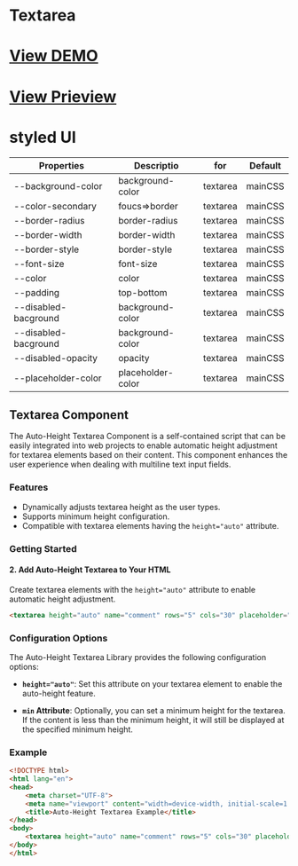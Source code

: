 # Textarea

# [View DEMO](https://koliboy.github.io/formui/docs/components/form/radio.html)

# [View Prieview](https://koliboy.github.io/formui/docs/components/form/radio.html)

# styled UI

| Properties | 	Descriptio | for | Default
|----------|----------|----------|---
| --background-color  | background-color | textarea | mainCSS
| --color-secondary  | foucs=>border | textarea | mainCSS
| --border-radius  | border-radius | textarea | mainCSS
| --border-width  | border-width | textarea | mainCSS
| --border-style  | border-style | textarea | mainCSS
| --font-size  | font-size | textarea | mainCSS
| --color  | color | textarea | mainCSS
| --padding  | top-bottom | textarea | mainCSS
| --disabled-bacground  | background-color | textarea | mainCSS
| --disabled-bacground  | background-color | textarea | mainCSS
| --disabled-opacity  | opacity | textarea | mainCSS
| --placeholder-color  | placeholder-color | textarea | mainCSS





## Textarea Component 

The Auto-Height Textarea Component is a self-contained script that can be easily integrated into web projects to enable automatic height adjustment for textarea elements based on their content. This component enhances the user experience when dealing with multiline text input fields.

### Features

- Dynamically adjusts textarea height as the user types.
- Supports minimum height configuration.
- Compatible with textarea elements having the `height="auto"` attribute.

### Getting Started




#### 2. Add Auto-Height Textarea to Your HTML

Create textarea elements with the `height="auto"` attribute to enable automatic height adjustment.

```html
<textarea height="auto" name="comment" rows="5" cols="30" placeholder="Type your comment here..."></textarea>
```

### Configuration Options

The Auto-Height Textarea Library provides the following configuration options:

- **`height="auto"`**: Set this attribute on your textarea element to enable the auto-height feature.

- **`min` Attribute**: Optionally, you can set a minimum height for the textarea. If the content is less than the minimum height, it will still be displayed at the specified minimum height.

### Example

```html
<!DOCTYPE html>
<html lang="en">
<head>
    <meta charset="UTF-8">
    <meta name="viewport" content="width=device-width, initial-scale=1.0">
    <title>Auto-Height Textarea Example</title>
</head>
<body>
    <textarea height="auto" name="comment" rows="5" cols="30" placeholder="Type your comment here..."></textarea>
</body>
</html>
```

